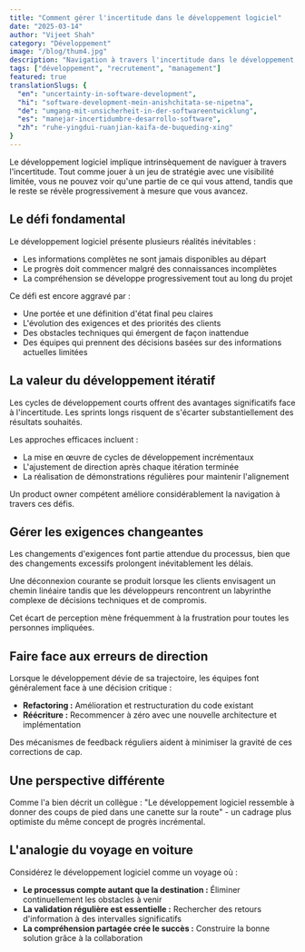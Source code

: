 ```yaml
---
title: "Comment gérer l'incertitude dans le développement logiciel"
date: "2025-03-14"
author: "Vijeet Shah"
category: "Développement"
image: "/blog/thum4.jpg"
description: "Navigation à travers l'incertitude dans le développement logiciel : Une approche pragmatique"
tags: ["développement", "recrutement", "management"]
featured: true
translationSlugs: {
  "en": "uncertainty-in-software-development",
  "hi": "software-development-mein-anishchitata-se-nipetna",
  "de": "umgang-mit-unsicherheit-in-der-softwareentwicklung",
  "es": "manejar-incertidumbre-desarrollo-software",
  "zh": "ruhe-yingdui-ruanjian-kaifa-de-buqueding-xing"
}
---
```


Le développement logiciel implique intrinsèquement de naviguer à travers l'incertitude. Tout comme jouer à un jeu de stratégie avec une visibilité limitée, vous ne pouvez voir qu'une partie de ce qui vous attend, tandis que le reste se révèle progressivement à mesure que vous avancez.

## Le défi fondamental

Le développement logiciel présente plusieurs réalités inévitables :

- Les informations complètes ne sont jamais disponibles au départ
- Le progrès doit commencer malgré des connaissances incomplètes
- La compréhension se développe progressivement tout au long du projet

Ce défi est encore aggravé par :

- Une portée et une définition d'état final peu claires
- L'évolution des exigences et des priorités des clients
- Des obstacles techniques qui émergent de façon inattendue
- Des équipes qui prennent des décisions basées sur des informations actuelles limitées

## La valeur du développement itératif

Les cycles de développement courts offrent des avantages significatifs face à l'incertitude. Les sprints longs risquent de s'écarter substantiellement des résultats souhaités.

Les approches efficaces incluent :

- La mise en œuvre de cycles de développement incrémentaux
- L'ajustement de direction après chaque itération terminée
- La réalisation de démonstrations régulières pour maintenir l'alignement

Un product owner compétent améliore considérablement la navigation à travers ces défis.

## Gérer les exigences changeantes

Les changements d'exigences font partie attendue du processus, bien que des changements excessifs prolongent inévitablement les délais.

Une déconnexion courante se produit lorsque les clients envisagent un chemin linéaire tandis que les développeurs rencontrent un labyrinthe complexe de décisions techniques et de compromis.

Cet écart de perception mène fréquemment à la frustration pour toutes les personnes impliquées.

## Faire face aux erreurs de direction

Lorsque le développement dévie de sa trajectoire, les équipes font généralement face à une décision critique :

- **Refactoring :** Amélioration et restructuration du code existant
- **Réécriture :** Recommencer à zéro avec une nouvelle architecture et implémentation

Des mécanismes de feedback réguliers aident à minimiser la gravité de ces corrections de cap.

## Une perspective différente

Comme l'a bien décrit un collègue : "Le développement logiciel ressemble à donner des coups de pied dans une canette sur la route" - un cadrage plus optimiste du même concept de progrès incrémental.

## L'analogie du voyage en voiture

Considérez le développement logiciel comme un voyage où :

- **Le processus compte autant que la destination :** Éliminer continuellement les obstacles à venir
- **La validation régulière est essentielle :** Rechercher des retours d'information à des intervalles significatifs
- **La compréhension partagée crée le succès :** Construire la bonne solution grâce à la collaboration